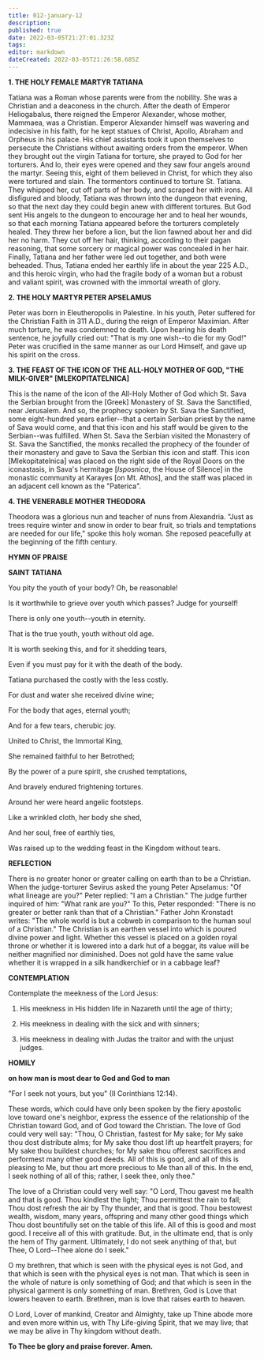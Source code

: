 ```yaml
---
title: 012-january-12
description: 
published: true
date: 2022-03-05T21:27:01.323Z
tags: 
editor: markdown
dateCreated: 2022-03-05T21:26:58.685Z
---
```


**1. THE HOLY FEMALE MARTYR TATIANA**

Tatiana was a Roman whose parents were from the nobility. She was a Christian and a deaconess in the church. After the death of Emperor Heliogabalus, there reigned the Emperor Alexander, whose mother, Mammaea, was a Christian. Emperor Alexander himself was wavering and indecisive in his faith, for he kept statues of Christ, Apollo, Abraham and Orpheus in his palace. His chief assistants took it upon themselves to persecute the Christians without awaiting orders from the emperor. When they brought out the virgin Tatiana for torture, she prayed to God for her torturers. And lo, their eyes were opened and they saw four angels around the martyr. Seeing this, eight of them believed in Christ, for which they also were tortured and slain. The tormentors continued to torture St. Tatiana. They whipped her, cut off parts of her body, and scraped her with irons. All disfigured and bloody, Tatiana was thrown into the dungeon that evening, so that the next day they could begin anew with different tortures. But God sent His angels to the dungeon to encourage her and to heal her wounds, so that each morning Tatiana appeared before the torturers completely healed. They threw her before a lion, but the lion fawned about her and did her no harm. They cut off her hair, thinking, according to their pagan reasoning, that some sorcery or magical power was concealed in her hair. Finally, Tatiana and her father were led out together, and both were beheaded. Thus, Tatiana ended her earthly life in about the year 225 A.D., and this heroic virgin, who had the fragile body of a woman but a robust and valiant spirit, was crowned with the immortal wreath of glory.

**2. THE HOLY MARTYR PETER APSELAMUS**

Peter was born in Eleutheropolis in Palestine. In his youth, Peter suffered for the Christian Faith in 311 A.D., during the reign of Emperor Maximian. After much torture, he was condemned to death. Upon hearing his death sentence, he joyfully cried out: "That is my one wish--to die for my God!" Peter was crucified in the same manner as our Lord Himself, and gave up his spirit on the cross.

**3. THE FEAST OF THE ICON OF THE ALL-HOLY MOTHER OF GOD, "THE MILK-GIVER" [MLEKOPITATELNICA]**

This is the name of the icon of the All-Holy Mother of God which St. Sava the Serbian brought from the [Greek] Monastery of St. Sava the Sanctified, near Jerusalem. And so, the prophecy spoken by St. Sava the Sanctified, some eight-hundred years earlier--that a certain Serbian priest by the name of Sava would come, and that this icon and his staff would be given to the Serbian--was fulfilled. When St. Sava the Serbian visited the Monastery of St. Sava the Sanctified, the monks recalled the prophecy of the founder of their monastery and gave to Sava the Serbian this icon and staff. This icon [Mlekopitatelnica] was placed on the right side of the Royal Doors on the iconastasis, in Sava's hermitage [*Isposnica*, the House of Silence] in the monastic community at Karayes [on Mt. Athos], and the staff was placed in an adjacent cell known as the "Paterica".

**4. THE VENERABLE MOTHER THEODORA**

Theodora was a glorious nun and teacher of nuns from Alexandria. "Just as trees require winter and snow in order to bear fruit, so trials and temptations are needed for our life," spoke this holy woman. She reposed peacefully at the beginning of the fifth century.



**HYMN OF PRAISE**

**SAINT TATIANA**

You pity the youth of your body? Oh, be reasonable!

Is it worthwhile to grieve over youth which passes? Judge for yourself!

There is only one youth--youth in eternity.

That is the true youth, youth without old age.

It is worth seeking this, and for it shedding tears,

Even if you must pay for it with the death of the body.

Tatiana purchased the costly with the less costly.

For dust and water she received divine wine;

For the body that ages, eternal youth;

And for a few tears, cherubic joy.

United to Christ, the Immortal King,

She remained faithful to her Betrothed;

By the power of a pure spirit, she crushed temptations,

And bravely endured frightening tortures.

Around her were heard angelic footsteps.

Like a wrinkled cloth, her body she shed,

And her soul, free of earthly ties,

Was raised up to the wedding feast in the Kingdom without tears.


**REFLECTION**


There is no greater honor or greater calling on earth than to be a Christian. When the judge-torturer Sevirus asked the young Peter Apselamus: "Of what lineage are you?" Peter replied: "I am a Christian." The judge further inquired of him: "What rank are you?" To this, Peter responded: "There is no greater or better rank than that of a Christian." Father John Kronstadt writes: "The whole world is but a cobweb in comparison to the human soul of a Christian." The Christian is an earthen vessel into which is poured divine power and light. Whether this vessel is placed on a golden royal throne or whether it is lowered into a dark hut of a beggar, its value will be neither magnified nor diminished. Does not gold have the same value whether it is wrapped in a silk handkerchief or in a cabbage leaf?




**CONTEMPLATION**

Contemplate the meekness of the Lord Jesus:

1.  His meekness in His hidden life in Nazareth until the age of thirty;

1.  His meekness in dealing with the sick and with sinners;

1.  His meekness in dealing with Judas the traitor and with the unjust judges.

**HOMILY**



**on how man is most dear to God and God to man**

"For I seek not yours, but you" (II Corinthians 12:14).

These words, which could have only been spoken by the fiery apostolic love toward one's neighbor, express the essence of the relationship of the Christian toward God, and of God toward the Christian. The love of God could very well say: "Thou, O Christian, fastest for My sake; for My sake thou dost distribute alms; for My sake thou dost lift up heartfelt prayers; for My sake thou buildest churches; for My sake thou offerest sacrifices and performest many other good deeds. All of this is good, and all of this is pleasing to Me, but thou art more precious to Me than all of this. In the end, I seek nothing of all of this; rather, I seek thee, only thee."

The love of a Christian could very well say: "O Lord, Thou gavest me health and that is good. Thou kindlest the light; Thou permittest the rain to fall; Thou dost refresh the air by Thy thunder, and that is good. Thou bestowest wealth, wisdom, many years, offspring and many other good things which Thou dost bountifully set on the table of this life. All of this is good and most good. I receive all of this with gratitude. But, in the ultimate end, that is only the hem of Thy garment. Ultimately, I do not seek anything of that, but Thee, O Lord--Thee alone do I seek."

O my brethren, that which is seen with the physical eyes is not God, and that which is seen with the physical eyes is not man. That which is seen in the whole of nature is only something of God; and that which is seen in the physical garment is only something of man. Brethren, God is Love that lowers heaven to earth. Brethren, man is love that raises earth to heaven.

O Lord, Lover of mankind, Creator and Almighty, take up Thine abode more and even more within us, with Thy Life-giving Spirit, that we may live; that we may be alive in Thy kingdom without death.

**To Thee be glory and praise forever. Amen.**
